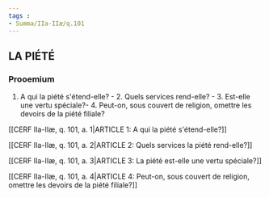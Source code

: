 ```yaml
---
tags : 
- Summa/IIa-IIæ/q.101
---
```


## LA PIÉTÉ

### Prooemium

1. A qui la piété s'étend-elle? - 2. Quels services rend-elle? - 3. Est-elle une vertu spéciale?- 4. Peut-on, sous couvert de religion, omettre les devoirs de la piété filiale? 

[[CERF IIa-IIæ, q. 101, a. 1|ARTICLE 1: A qui la piété s'étend-elle?]]

[[CERF IIa-IIæ, q. 101, a. 2|ARTICLE 2: Quels services la piété rend-elle?]]

[[CERF IIa-IIæ, q. 101, a. 3|ARTICLE 3: La piété est-elle une vertu spéciale?]]

[[CERF IIa-IIæ, q. 101, a. 4|ARTICLE 4: Peut-on, sous couvert de religion, omettre les devoirs de la piété filiale?]]

